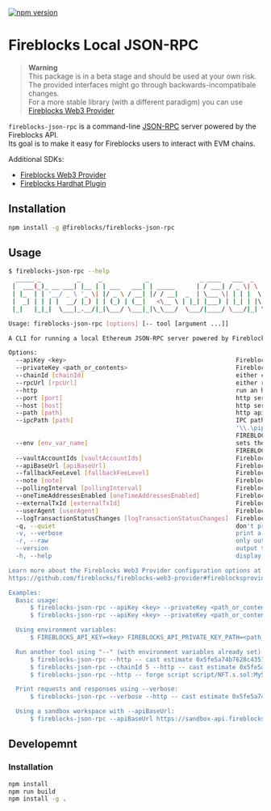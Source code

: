 [![npm version](https://badge.fury.io/js/@fireblocks%2Ffireblocks-json-rpc.svg)](https://badge.fury.io/js/@fireblocks%2Ffireblocks-json-rpc)

# Fireblocks Local JSON-RPC
> **Warning**  
> This package is in a beta stage and should be used at your own risk.  
> The provided interfaces might go through backwards-incompatibale changes.  
> For a more stable library (with a different paradigm) you can use [Fireblocks Web3 Provider](https://github.com/fireblocks/fireblocks-web3-provider)

`fireblocks-json-rpc` is a command-line [JSON-RPC](https://ethereum.org/en/developers/docs/apis/json-rpc/) server powered by the Fireblocks API.  
Its goal is to make it easy for Fireblocks users to interact with EVM chains.

Additional SDKs:
* [Fireblocks Web3 Provider](https://github.com/fireblocks/fireblocks-web3-provider)
* [Fireblocks Hardhat Plugin](https://github.com/fireblocks/hardhat-fireblocks)

## Installation
```bash
npm install -g @fireblocks/fireblocks-json-rpc
```

## Usage
```sh
$ fireblocks-json-rpc --help
  _____ _          _     _            _              _ ____   ___  _   _       ____  ____   ____
 |  ___(_)_ __ ___| |__ | | ___   ___| | _____      | / ___| / _ \| \ | |     |  _ \|  _ \ / ___|
 | |_  | | '__/ _ \ '_ \| |/ _ \ / __| |/ / __|  _  | \___ \| | | |  \| |_____| |_) | |_) | |
 |  _| | | | |  __/ |_) | | (_) | (__|   <\__ \ | |_| |___) | |_| | |\  |_____|  _ <|  __/| |___
 |_|   |_|_|  \___|_.__/|_|\___/ \___|_|\_\___/  \___/|____/ \___/|_| \_|     |_| \_\_|    \____|

Usage: fireblocks-json-rpc [options] [-- tool [argument ...]]

A CLI for running a local Ethereum JSON-RPC server powered by Fireblocks

Options:
  --apiKey <key>                                               Fireblocks API key (env: FIREBLOCKS_API_KEY)
  --privateKey <path_or_contents>                              Fireblocks API private key (env: FIREBLOCKS_API_PRIVATE_KEY_PATH)
  --chainId [chainId]                                          either chainId or rpcUrl must be provided (env: FIREBLOCKS_CHAIN_ID)
  --rpcUrl [rpcUrl]                                            either rpcUrl or chainId must be provided (env: FIREBLOCKS_RPC_URL)
  --http                                                       run an http server instead of using IPC (env: FIREBLOCKS_HTTP)
  --port [port]                                                http server port (env: FIREBLOCKS_PORT)
  --host [host]                                                http server host (env: FIREBLOCKS_HOST)
  --path [path]                                                http api endpoint path (env: FIREBLOCKS_PATH)
  --ipcPath [path]                                             IPC path to listen on, defaults to '~/.fireblocks/json-rpc.ipc' on linux and macos, and
                                                               '\\.\pipe\fireblocks-json-rpc.ipc' on windows (default: "/Users/user/.fireblocks/json-rpc.ipc", env:
                                                               FIREBLOCKS_IPC_PATH)
  --env [env_var_name]                                         sets the listening address as an environment variable (default: "FIREBLOCKS_JSON_RPC_ADDRESS", env:
                                                               FIREBLOCKS_JSON_RPC_ENV_VAR)
  --vaultAccountIds [vaultAccountIds]                          Fireblocks Web3 Provider option (env: FIREBLOCKS_VAULT_ACCOUNT_IDS)
  --apiBaseUrl [apiBaseUrl]                                    Fireblocks Web3 Provider option (env: FIREBLOCKS_API_BASE_URL)
  --fallbackFeeLevel [fallbackFeeLevel]                        Fireblocks Web3 Provider option (env: FIREBLOCKS_FALLBACK_FEE_LEVEL)
  --note [note]                                                Fireblocks Web3 Provider option (default: "Created by Fireblocks JSON-RPC", env: FIREBLOCKS_NOTE)
  --pollingInterval [pollingInterval]                          Fireblocks Web3 Provider option (env: FIREBLOCKS_POLLING_INTERVAL)
  --oneTimeAddressesEnabled [oneTimeAddressesEnabled]          Fireblocks Web3 Provider option (env: FIREBLOCKS_ONE_TIME_ADDRESSES_ENABLED)
  --externalTxId [externalTxId]                                Fireblocks Web3 Provider option (env: FIREBLOCKS_EXTERNAL_TX_ID)
  --userAgent [userAgent]                                      Fireblocks Web3 Provider option (env: FIREBLOCKS_USER_AGENT)
  --logTransactionStatusChanges [logTransactionStatusChanges]  Fireblocks Web3 Provider option (env: FIREBLOCKS_LOG_TX_STATUS_CHANGES)
  -q, --quiet                                                  don't print anything (env: FIREBLOCKS_QUIET)
  -v, --verbose                                                print a lot of stuff, useful for debugging, same as setting DEBUG=fireblocks-json-rpc (env: FIREBLOCKS_VERBOSE)
  -r, --raw                                                    only output the listening address (env: FIREBLOCKS_VERBOSE)
  --version                                                    output the version number
  -h, --help                                                   display help for command

Learn more about the Fireblocks Web3 Provider configuration options at
https://github.com/fireblocks/fireblocks-web3-provider#fireblocksproviderconfig

Examples:
  Basic usage:
      $ fireblocks-json-rpc --apiKey <key> --privateKey <path_or_contents> --chainId <chainId>
      $ fireblocks-json-rpc --apiKey <key> --privateKey <path_or_contents> --rpcUrl <rpcUrl>

  Using environment variables:
      $ FIREBLOCKS_API_KEY=<key> FIREBLOCKS_API_PRIVATE_KEY_PATH=<path_or_contents> FIREBLOCKS_CHAIN_ID=<chainId> fireblocks-json-rpc

  Run another tool using "--" (with environment variables already set):
      $ fireblocks-json-rpc --http -- cast estimate 0x5fe5a74b7628c43514DB077d5E112cf6593ed8D3 "increment()" --rpc-url {}
      $ fireblocks-json-rpc --chainId 5 --http -- cast estimate 0x5fe5a74b7628c43514DB077d5E112cf6593ed8D3 "increment()" --rpc-url {}
      $ fireblocks-json-rpc --http -- forge script script/NFT.s.sol:MyScript --sender "0x827226cc80020b343a8c03e44A974CEbF0336e74" --broadcast --unlocked --rpc-url {}

  Print requests and responses using --verbose:
      $ fireblocks-json-rpc --verbose --http -- cast estimate 0x5fe5a74b7628c43514DB077d5E112cf6593ed8D3 "increment()" --rpc-url {}

  Using a sandbox workspace with --apiBaseUrl:
      $ fireblocks-json-rpc --apiBaseUrl https://sandbox-api.fireblocks.io --apiKey <key> --privateKey <path_or_contents> --chainId <chainId>
```

## Developemnt

### Installation
```bash
npm install
npm run build
npm install -g .
```
